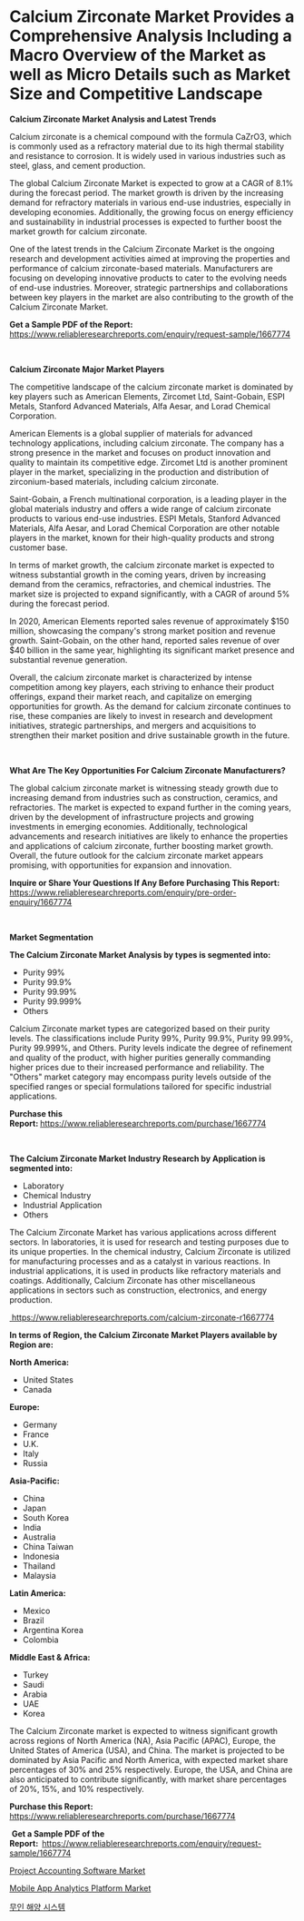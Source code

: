 <p><h1>Calcium Zirconate Market Provides a Comprehensive Analysis Including a Macro Overview of the Market as well as Micro Details such as Market Size and Competitive Landscape</h1></p><p><strong>Calcium Zirconate Market Analysis and Latest Trends</strong></p>
<p><p>Calcium zirconate is a chemical compound with the formula CaZrO3, which is commonly used as a refractory material due to its high thermal stability and resistance to corrosion. It is widely used in various industries such as steel, glass, and cement production.</p><p>The global Calcium Zirconate Market is expected to grow at a CAGR of 8.1% during the forecast period. The market growth is driven by the increasing demand for refractory materials in various end-use industries, especially in developing economies. Additionally, the growing focus on energy efficiency and sustainability in industrial processes is expected to further boost the market growth for calcium zirconate.</p><p>One of the latest trends in the Calcium Zirconate Market is the ongoing research and development activities aimed at improving the properties and performance of calcium zirconate-based materials. Manufacturers are focusing on developing innovative products to cater to the evolving needs of end-use industries. Moreover, strategic partnerships and collaborations between key players in the market are also contributing to the growth of the Calcium Zirconate Market.</p></p>
<p><strong>Get a Sample PDF of the Report:&nbsp;</strong> <a href="https://www.reliableresearchreports.com/enquiry/request-sample/1667774">https://www.reliableresearchreports.com/enquiry/request-sample/1667774</a></p>
<p>&nbsp;</p>
<p><strong>Calcium Zirconate Major Market Players</strong></p>
<p><p>The competitive landscape of the calcium zirconate market is dominated by key players such as American Elements, Zircomet Ltd, Saint-Gobain, ESPI Metals, Stanford Advanced Materials, Alfa Aesar, and Lorad Chemical Corporation. </p><p>American Elements is a global supplier of materials for advanced technology applications, including calcium zirconate. The company has a strong presence in the market and focuses on product innovation and quality to maintain its competitive edge. Zircomet Ltd is another prominent player in the market, specializing in the production and distribution of zirconium-based materials, including calcium zirconate.</p><p>Saint-Gobain, a French multinational corporation, is a leading player in the global materials industry and offers a wide range of calcium zirconate products to various end-use industries. ESPI Metals, Stanford Advanced Materials, Alfa Aesar, and Lorad Chemical Corporation are other notable players in the market, known for their high-quality products and strong customer base.</p><p>In terms of market growth, the calcium zirconate market is expected to witness substantial growth in the coming years, driven by increasing demand from the ceramics, refractories, and chemical industries. The market size is projected to expand significantly, with a CAGR of around 5% during the forecast period.</p><p>In 2020, American Elements reported sales revenue of approximately $150 million, showcasing the company's strong market position and revenue growth. Saint-Gobain, on the other hand, reported sales revenue of over $40 billion in the same year, highlighting its significant market presence and substantial revenue generation.</p><p>Overall, the calcium zirconate market is characterized by intense competition among key players, each striving to enhance their product offerings, expand their market reach, and capitalize on emerging opportunities for growth. As the demand for calcium zirconate continues to rise, these companies are likely to invest in research and development initiatives, strategic partnerships, and mergers and acquisitions to strengthen their market position and drive sustainable growth in the future.</p></p>
<p>&nbsp;</p>
<p><strong>What Are The Key Opportunities For Calcium Zirconate Manufacturers?</strong></p>
<p><p>The global calcium zirconate market is witnessing steady growth due to increasing demand from industries such as construction, ceramics, and refractories. The market is expected to expand further in the coming years, driven by the development of infrastructure projects and growing investments in emerging economies. Additionally, technological advancements and research initiatives are likely to enhance the properties and applications of calcium zirconate, further boosting market growth. Overall, the future outlook for the calcium zirconate market appears promising, with opportunities for expansion and innovation.</p></p>
<p><strong>Inquire or Share Your Questions If Any Before Purchasing This Report:</strong> <a href="https://www.reliableresearchreports.com/enquiry/pre-order-enquiry/1667774">https://www.reliableresearchreports.com/enquiry/pre-order-enquiry/1667774</a></p>
<p>&nbsp;</p>
<p><strong>Market Segmentation</strong></p>
<p><strong>The Calcium Zirconate Market Analysis by types is segmented into:</strong></p>
<p><ul><li>Purity 99%</li><li>Purity 99.9%</li><li>Purity 99.99%</li><li>Purity 99.999%</li><li>Others</li></ul></p>
<p><p>Calcium Zirconate market types are categorized based on their purity levels. The classifications include Purity 99%, Purity 99.9%, Purity 99.99%, Purity 99.999%, and Others. Purity levels indicate the degree of refinement and quality of the product, with higher purities generally commanding higher prices due to their increased performance and reliability. The "Others" market category may encompass purity levels outside of the specified ranges or special formulations tailored for specific industrial applications.</p></p>
<p><strong>Purchase this Report:&nbsp;</strong><a href="https://www.reliableresearchreports.com/purchase/1667774">https://www.reliableresearchreports.com/purchase/1667774</a></p>
<p>&nbsp;</p>
<p><strong>The Calcium Zirconate Market Industry Research by Application is segmented into:</strong></p>
<p><ul><li>Laboratory</li><li>Chemical Industry</li><li>Industrial Application</li><li>Others</li></ul></p>
<p><p>The Calcium Zirconate Market has various applications across different sectors. In laboratories, it is used for research and testing purposes due to its unique properties. In the chemical industry, Calcium Zirconate is utilized for manufacturing processes and as a catalyst in various reactions. In industrial applications, it is used in products like refractory materials and coatings. Additionally, Calcium Zirconate has other miscellaneous applications in sectors such as construction, electronics, and energy production.</p></p>
<p><a href="https://www.reliableresearchreports.com/calcium-zirconate-r1667774">&nbsp;https://www.reliableresearchreports.com/calcium-zirconate-r1667774</a></p>
<p><strong>In terms of Region, the Calcium Zirconate Market Players available by Region are:</strong></p>
<p>
    <p> <strong> North America: </strong>
        <ul>
            <li>United States</li>
            <li>Canada</li>
        </ul>
        </p> 
    <p> <strong> Europe: </strong>
        <ul>
            <li>Germany</li>
            <li>France</li>
            <li>U.K.</li>
            <li>Italy</li>
            <li>Russia</li>
        </ul>
        </p> 
    <p> <strong> Asia-Pacific: </strong>
        <ul>
            <li>China</li>
            <li>Japan</li>
            <li>South Korea</li>
            <li>India</li>
            <li>Australia</li>
            <li>China Taiwan</li>
            <li>Indonesia</li>
            <li>Thailand</li>
            <li>Malaysia</li>
        </ul>
        </p> 
    <p> <strong> Latin America: </strong>
        <ul>
            <li>Mexico</li>
            <li>Brazil</li>
            <li>Argentina Korea</li>
            <li>Colombia</li>
        </ul>
        </p> 
    <p> <strong> Middle East & Africa: </strong>
        <ul>
            <li>Turkey</li>
            <li>Saudi</li>
            <li>Arabia</li>
            <li>UAE</li>
            <li>Korea</li>
        </ul>
    </p>
    </p>
<p><p>The Calcium Zirconate market is expected to witness significant growth across regions of North America (NA), Asia Pacific (APAC), Europe, the United States of America (USA), and China. The market is projected to be dominated by Asia Pacific and North America, with expected market share percentages of 30% and 25% respectively. Europe, the USA, and China are also anticipated to contribute significantly, with market share percentages of 20%, 15%, and 10% respectively.</p></p>
<p><strong>Purchase this Report: </strong><a href="https://www.reliableresearchreports.com/purchase/1667774">https://www.reliableresearchreports.com/purchase/1667774</a></p>
<p>&nbsp;<strong>Get a Sample PDF of the Report:&nbsp;&nbsp;</strong><a href="https://www.reliableresearchreports.com/enquiry/request-sample/1667774">https://www.reliableresearchreports.com/enquiry/request-sample/1667774</a></p>
<p><strong></strong></p>
<p><p><a href="https://www.linkedin.com/pulse/decoding-project-accounting-software-market-metrics-share-rxdhe?trackingId=voGQXWrGmUFW2fTowoHqjA%3D%3D">Project Accounting Software Market</a></p><p><a href="https://www.linkedin.com/pulse/mobile-app-analytics-platform-market-furnishes-information-cgvoc?trackingId=pmMSLeI2rihFr9bG4%2BU5lw%3D%3D">Mobile App Analytics Platform Market</a></p><p><a href="https://github.com/rick7624/Market-Research-Report-List-1/blob/main/923144152617.md">무인 해양 시스템</a></p></p>